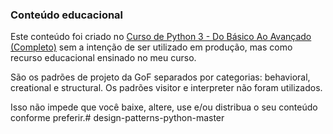### Conteúdo educacional
Este conteúdo foi criado no [Curso de Python 3 - Do Básico Ao Avançado (Completo)](https://www.udemy.com/course/python-3-do-zero-ao-avancado/?referralCode=5DDCAD01311E2A9599B2) sem a intenção de 
ser utilizado em produção, mas como recurso educacional ensinado no meu curso.

São os padrões de projeto da GoF separados por categorias: behavioral, creational e structural. Os padrões visitor e 
interpreter não foram utilizados.

Isso não impede que você baixe, altere, use e/ou distribua o seu conteúdo conforme preferir.# design-patterns-python-master
